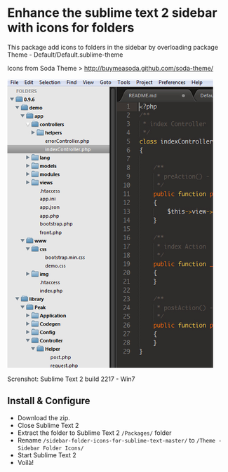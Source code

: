Enhance the sublime text 2 sidebar with icons for folders
===========================================================

This package add icons to folders in the sidebar by overloading package Theme - Default/Default.sublime-theme

Icons from Soda Theme > http://buymeasoda.github.com/soda-theme/

![Sublime Text 2 Sidebar folder icons](https://github.com/1Franck/sidebar-folder-icons-for-sublime-text/blob/master/screenshot.jpg?raw=true)

Screnshot: Sublime Text 2 build 2217 - Win7


Install & Configure
-----------------------------------------------------------
- Download the zip.
- Close Sublime Text 2
- Extract the folder to Sublime Text 2 <code>/Packages/</code> folder
- Rename <code>/sidebar-folder-icons-for-sublime-text-master/</code> to <code>/Theme - Sidebar Folder Icons/</code>
- Start Sublime Text 2
- Voilà!
 




